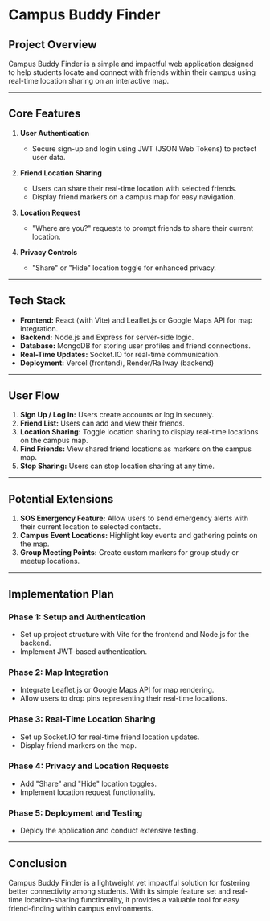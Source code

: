 # Campus Buddy Finder

## Project Overview
Campus Buddy Finder is a simple and impactful web application designed to help students locate and connect with friends within their campus using real-time location sharing on an interactive map.

---

## Core Features
1. **User Authentication**  
   - Secure sign-up and login using JWT (JSON Web Tokens) to protect user data.

2. **Friend Location Sharing**  
   - Users can share their real-time location with selected friends.
   - Display friend markers on a campus map for easy navigation.

3. **Location Request**  
   - "Where are you?" requests to prompt friends to share their current location.

4. **Privacy Controls**  
   - "Share" or "Hide" location toggle for enhanced privacy.

---

## Tech Stack
- **Frontend:** React (with Vite) and Leaflet.js or Google Maps API for map integration.
- **Backend:** Node.js and Express for server-side logic.
- **Database:** MongoDB for storing user profiles and friend connections.
- **Real-Time Updates:** Socket.IO for real-time communication.
- **Deployment:** Vercel (frontend), Render/Railway (backend)

---

## User Flow
1. **Sign Up / Log In:** Users create accounts or log in securely.
2. **Friend List:** Users can add and view their friends.
3. **Location Sharing:** Toggle location sharing to display real-time locations on the campus map.
4. **Find Friends:** View shared friend locations as markers on the campus map.
5. **Stop Sharing:** Users can stop location sharing at any time.

---

## Potential Extensions
1. **SOS Emergency Feature:** Allow users to send emergency alerts with their current location to selected contacts.
2. **Campus Event Locations:** Highlight key events and gathering points on the map.
3. **Group Meeting Points:** Create custom markers for group study or meetup locations.

---

## Implementation Plan
### **Phase 1: Setup and Authentication**
- Set up project structure with Vite for the frontend and Node.js for the backend.
- Implement JWT-based authentication.

### **Phase 2: Map Integration**
- Integrate Leaflet.js or Google Maps API for map rendering.
- Allow users to drop pins representing their real-time locations.

### **Phase 3: Real-Time Location Sharing**
- Set up Socket.IO for real-time friend location updates.
- Display friend markers on the map.

### **Phase 4: Privacy and Location Requests**
- Add "Share" and "Hide" location toggles.
- Implement location request functionality.

### **Phase 5: Deployment and Testing**
- Deploy the application and conduct extensive testing.

---

## Conclusion
Campus Buddy Finder is a lightweight yet impactful solution for fostering better connectivity among students. With its simple feature set and real-time location-sharing functionality, it provides a valuable tool for easy friend-finding within campus environments.

